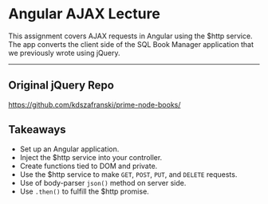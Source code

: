 # Angular AJAX Lecture

This assignment covers AJAX requests in Angular using the $http service. The app converts the client side of the SQL Book Manager application that we previously wrote using jQuery.

---

## Original jQuery Repo

https://github.com/kdszafranski/prime-node-books/

## Takeaways

* Set up an Angular application.
* Inject the $http service into your controller.
* Create functions tied to DOM and private.
* Use the $http service to make `GET`, `POST`, `PUT`, and `DELETE` requests.
* Use of body-parser `json()` method on server side.
* Use `.then()` to fulfill the $http promise.
